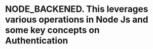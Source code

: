 # NODE_BACKENED. This leverages various operations in Node Js and some key concepts on Authentication
